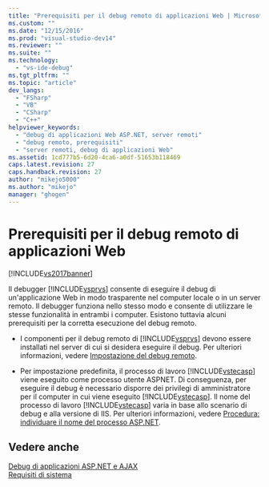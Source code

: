 ```yaml
---
title: "Prerequisiti per il debug remoto di applicazioni Web | Microsoft Docs"
ms.custom: ""
ms.date: "12/15/2016"
ms.prod: "visual-studio-dev14"
ms.reviewer: ""
ms.suite: ""
ms.technology: 
  - "vs-ide-debug"
ms.tgt_pltfrm: ""
ms.topic: "article"
dev_langs: 
  - "FSharp"
  - "VB"
  - "CSharp"
  - "C++"
helpviewer_keywords: 
  - "debug di applicazioni Web ASP.NET, server remoti"
  - "debug remoto, prerequisiti"
  - "server remoti, debug di applicazioni Web"
ms.assetid: 1cd777b5-6d20-4ca6-a0df-51653b118469
caps.latest.revision: 27
caps.handback.revision: 27
author: "mikejo5000"
ms.author: "mikejo"
manager: "ghogen"
---
```

# Prerequisiti per il debug remoto di applicazioni Web
[!INCLUDE[vs2017banner](../code-quality/includes/vs2017banner.md)]

Il debugger [!INCLUDE[vsprvs](../code-quality/includes/vsprvs_md.md)] consente di eseguire il debug di un'applicazione Web in modo trasparente nel computer locale o in un server remoto.  Il debugger funziona nello stesso modo e consente di utilizzare le stesse funzionalità in entrambi i computer.  Esistono tuttavia alcuni prerequisiti per la corretta esecuzione del debug remoto.  
  
-   I componenti per il debug remoto di [!INCLUDE[vsprvs](../code-quality/includes/vsprvs_md.md)] devono essere installati nel server di cui si desidera eseguire il debug.  Per ulteriori informazioni, vedere [Impostazione del debug remoto](../Topic/Set%20Up%20the%20Remote%20Tools%20on%20the%20Device.md).  
  
-   Per impostazione predefinita, il processo di lavoro [!INCLUDE[vstecasp](../code-quality/includes/vstecasp_md.md)] viene eseguito come processo utente ASPNET.  Di conseguenza, per eseguire il debug è necessario disporre dei privilegi di amministratore per il computer in cui viene eseguito [!INCLUDE[vstecasp](../code-quality/includes/vstecasp_md.md)].  Il nome del processo di lavoro [!INCLUDE[vstecasp](../code-quality/includes/vstecasp_md.md)] varia in base allo scenario di debug e alla versione di IIS.  Per ulteriori informazioni, vedere [Procedura: individuare il nome del processo ASP.NET](../debugger/how-to-find-the-name-of-the-aspnet-process.md).  
  
## Vedere anche  
 [Debug di applicazioni ASP.NET e AJAX](../debugger/debugging-aspnet-and-ajax-applications.md)   
 [Requisiti di sistema](../debugger/aspnet-debugging-system-requirements.md)